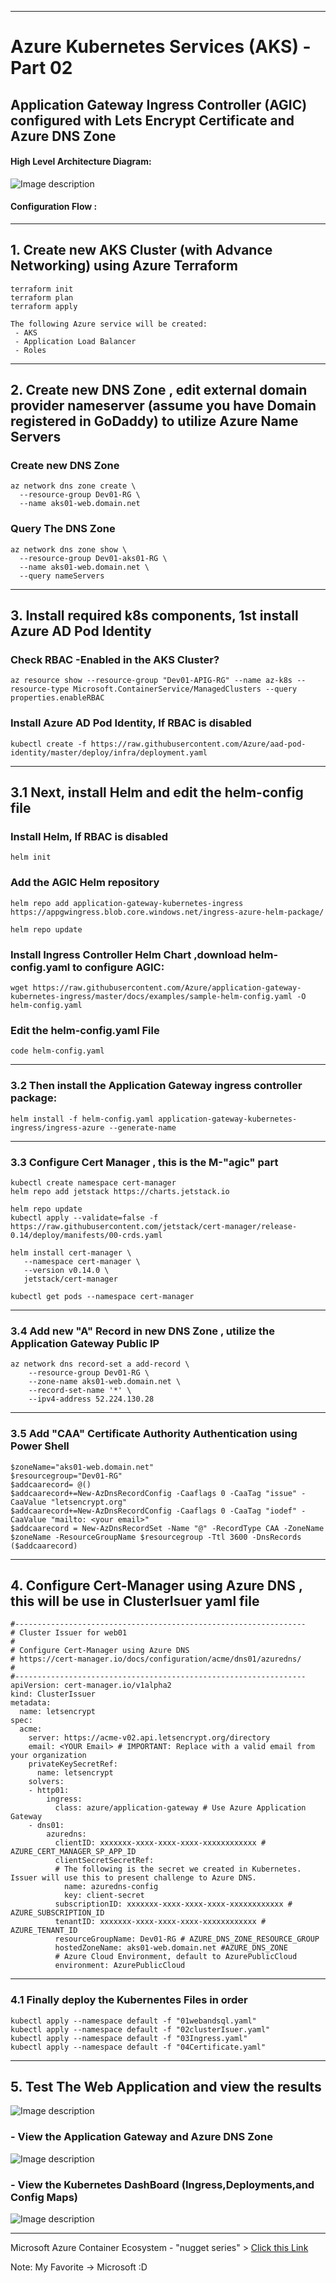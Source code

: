 ----------------------------------------------------------
# Azure Kubernetes Services (AKS) - Part 02
## Application Gateway Ingress Controller (AGIC) configured with Lets Encrypt Certificate and Azure DNS Zone


#### High Level Architecture Diagram:


![Image description](https://github.com/GBuenaflor/01azure-aks-ingresscontroller-agic/blob/master/Images/GB-AKS-Ingress-AGIC00B.png)


#### Configuration Flow :


------------------------------------------------------------------------------
## 1. Create new AKS Cluster (with Advance Networking) using Azure Terraform

```
terraform init
terraform plan
terraform apply

The following Azure service will be created:
 - AKS
 - Application Load Balancer
 - Roles
```

------------------------------------------------------------------------------
## 2. Create new DNS Zone , edit external domain provider nameserver (assume you have Domain registered in GoDaddy) to utilize Azure Name Servers 

### Create new DNS Zone
```
az network dns zone create \
  --resource-group Dev01-RG \
  --name aks01-web.domain.net
```
 
### Query The DNS Zone
```
az network dns zone show \
  --resource-group Dev01-aks01-RG \
  --name aks01-web.domain.net \
  --query nameServers

```

------------------------------------------------------------------------------
## 3. Install required k8s components, 1st install Azure AD Pod Identity

 
### Check RBAC -Enabled in the AKS Cluster?
```
az resource show --resource-group "Dev01-APIG-RG" --name az-k8s --resource-type Microsoft.ContainerService/ManagedClusters --query properties.enableRBAC
``` 
 
### Install Azure AD Pod Identity,  If RBAC is disabled

```
kubectl create -f https://raw.githubusercontent.com/Azure/aad-pod-identity/master/deploy/infra/deployment.yaml
```
  
------------------------------------------------------------------------------
## 3.1 Next, install Helm and edit the helm-config file


### Install Helm, If RBAC is disabled

```
helm init
```

### Add the AGIC Helm repository

```
helm repo add application-gateway-kubernetes-ingress https://appgwingress.blob.core.windows.net/ingress-azure-helm-package/

helm repo update
```

### Install Ingress Controller Helm Chart ,download helm-config.yaml to configure AGIC:

```
wget https://raw.githubusercontent.com/Azure/application-gateway-kubernetes-ingress/master/docs/examples/sample-helm-config.yaml -O helm-config.yaml
 ```

### Edit the helm-config.yaml File
```
code helm-config.yaml
```

------------------------------------------------------------------------------    
### 3.2 Then install the Application Gateway ingress controller package:

 ```
helm install -f helm-config.yaml application-gateway-kubernetes-ingress/ingress-azure --generate-name
```
------------------------------------------------------------------------------
### 3.3 Configure Cert Manager , this is the M-"agic" part

 ```  
kubectl create namespace cert-manager
helm repo add jetstack https://charts.jetstack.io

helm repo update
kubectl apply --validate=false -f https://raw.githubusercontent.com/jetstack/cert-manager/release-0.14/deploy/manifests/00-crds.yaml

helm install cert-manager \
    --namespace cert-manager \
    --version v0.14.0 \
    jetstack/cert-manager

kubectl get pods --namespace cert-manager
```
------------------------------------------------------------------------------
### 3.4 Add new "A" Record in new DNS Zone , utilize the Application Gateway Public IP

```
az network dns record-set a add-record \
    --resource-group Dev01-RG \
    --zone-name aks01-web.domain.net \
    --record-set-name '*' \
    --ipv4-address 52.224.130.28
```

------------------------------------------------------------------------------
### 3.5 Add "CAA" Certificate Authority Authentication using Power Shell

```
$zoneName="aks01-web.domain.net"
$resourcegroup="Dev01-RG"
$addcaarecord= @()
$addcaarecord+=New-AzDnsRecordConfig -Caaflags 0 -CaaTag "issue" -CaaValue "letsencrypt.org"
$addcaarecord+=New-AzDnsRecordConfig -Caaflags 0 -CaaTag "iodef" -CaaValue "mailto: <your email>"
$addcaarecord = New-AzDnsRecordSet -Name "@" -RecordType CAA -ZoneName $zoneName -ResourceGroupName $resourcegroup -Ttl 3600 -DnsRecords ($addcaarecord)
 ```
 
------------------------------------------------------------------------------
## 4. Configure Cert-Manager using Azure DNS , this will be use in ClusterIsuer yaml file

```
#-----------------------------------------------------------------
# Cluster Issuer for web01 
#
# Configure Cert-Manager using Azure DNS 
# https://cert-manager.io/docs/configuration/acme/dns01/azuredns/
#
#-----------------------------------------------------------------
apiVersion: cert-manager.io/v1alpha2
kind: ClusterIssuer
metadata:
  name: letsencrypt
spec:
  acme:
    server: https://acme-v02.api.letsencrypt.org/directory
    email: <YOUR Email> # IMPORTANT: Replace with a valid email from your organization
    privateKeySecretRef:
      name: letsencrypt
    solvers:
    - http01:
        ingress:
          class: azure/application-gateway # Use Azure Application Gateway 
    - dns01:
        azuredns:
          clientID: xxxxxxx-xxxx-xxxx-xxxx-xxxxxxxxxxxx # AZURE_CERT_MANAGER_SP_APP_ID
          clientSecretSecretRef:
          # The following is the secret we created in Kubernetes. Issuer will use this to present challenge to Azure DNS.
            name: azuredns-config
            key: client-secret
          subscriptionID: xxxxxxx-xxxx-xxxx-xxxx-xxxxxxxxxxxx # AZURE_SUBSCRIPTION_ID
          tenantID: xxxxxxx-xxxx-xxxx-xxxx-xxxxxxxxxxxx # AZURE_TENANT_ID
          resourceGroupName: Dev01-RG # AZURE_DNS_ZONE_RESOURCE_GROUP
          hostedZoneName: aks01-web.domain.net #AZURE_DNS_ZONE
          # Azure Cloud Environment, default to AzurePublicCloud
          environment: AzurePublicCloud 
```

------------------------------------------------------------------------------
### 4.1 Finally deploy the Kubernentes Files in order

```
kubectl apply --namespace default -f "01webandsql.yaml"
kubectl apply --namespace default -f "02clusterIsuer.yaml"
kubectl apply --namespace default -f "03Ingress.yaml"
kubectl apply --namespace default -f "04Certificate.yaml"
```

------------------------------------------------------------------------------
## 5. Test The Web Application and view the results

 

![Image description](https://github.com/GBuenaflor/01azure-aks-ingresscontroller-agic/blob/master/Images/GB-AKS-Ingress-AGIC01.png)


### -  View the Application Gateway and Azure DNS Zone


![Image description](https://github.com/GBuenaflor/01azure-aks-ingresscontroller-agic/blob/master/Images/GB-AKS-Ingress-AGIC02.png)


### -  View the Kubernetes DashBoard (Ingress,Deployments,and Config Maps)


![Image description](https://github.com/GBuenaflor/01azure-aks-ingresscontroller-agic/blob/master/Images/GB-AKS-Ingress-AGIC03.png)



------------------------------------------------------------------------------

Microsoft Azure Container Ecosystem - "nugget series"  > [Click this Link](https://github.com/GBuenaflor/gbuenaflor.github.io)  

Note: My Favorite -> Microsoft :D
